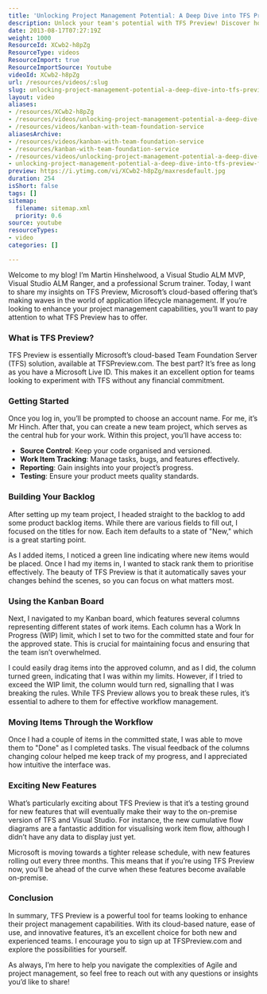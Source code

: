 ```yaml
---
title: 'Unlocking Project Management Potential: A Deep Dive into TFS Preview for Agile Teams'
description: Unlock your team's potential with TFS Preview! Discover how this free cloud-based tool enhances project management and boosts collaboration.
date: 2013-08-17T07:27:19Z
weight: 1000
ResourceId: XCwb2-h8pZg
ResourceType: videos
ResourceImport: true
ResourceImportSource: Youtube
videoId: XCwb2-h8pZg
url: /resources/videos/:slug
slug: unlocking-project-management-potential-a-deep-dive-into-tfs-preview-for-agile-teams
layout: video
aliases:
- /resources/XCwb2-h8pZg
- /resources/videos/unlocking-project-management-potential-a-deep-dive-into-tfs-preview-for-agile-teams
- /resources/videos/kanban-with-team-foundation-service
aliasesArchive:
- /resources/videos/kanban-with-team-foundation-service
- /resources/kanban-with-team-foundation-service
- /resources/videos/unlocking-project-management-potential-a-deep-dive-into-tfs-preview-for-agile-teams
- unlocking-project-management-potential-a-deep-dive-into-tfs-preview-for-agile-teams
preview: https://i.ytimg.com/vi/XCwb2-h8pZg/maxresdefault.jpg
duration: 254
isShort: false
tags: []
sitemap:
  filename: sitemap.xml
  priority: 0.6
source: youtube
resourceTypes:
- video
categories: []

---
```

Welcome to my blog! I’m Martin Hinshelwood, a Visual Studio ALM MVP, Visual Studio ALM Ranger, and a professional Scrum trainer. Today, I want to share my insights on TFS Preview, Microsoft’s cloud-based offering that’s making waves in the world of application lifecycle management. If you’re looking to enhance your project management capabilities, you’ll want to pay attention to what TFS Preview has to offer.

### What is TFS Preview?

TFS Preview is essentially Microsoft’s cloud-based Team Foundation Server (TFS) solution, available at TFSPreview.com. The best part? It’s free as long as you have a Microsoft Live ID. This makes it an excellent option for teams looking to experiment with TFS without any financial commitment.

### Getting Started

Once you log in, you’ll be prompted to choose an account name. For me, it’s Mr Hinch. After that, you can create a new team project, which serves as the central hub for your work. Within this project, you’ll have access to:

- **Source Control**: Keep your code organised and versioned.
- **Work Item Tracking**: Manage tasks, bugs, and features effectively.
- **Reporting**: Gain insights into your project’s progress.
- **Testing**: Ensure your product meets quality standards.

### Building Your Backlog

After setting up my team project, I headed straight to the backlog to add some product backlog items. While there are various fields to fill out, I focused on the titles for now. Each item defaults to a state of "New," which is a great starting point.

As I added items, I noticed a green line indicating where new items would be placed. Once I had my items in, I wanted to stack rank them to prioritise effectively. The beauty of TFS Preview is that it automatically saves your changes behind the scenes, so you can focus on what matters most.

### Using the Kanban Board

Next, I navigated to my Kanban board, which features several columns representing different states of work items. Each column has a Work In Progress (WIP) limit, which I set to two for the committed state and four for the approved state. This is crucial for maintaining focus and ensuring that the team isn’t overwhelmed.

I could easily drag items into the approved column, and as I did, the column turned green, indicating that I was within my limits. However, if I tried to exceed the WIP limit, the column would turn red, signalling that I was breaking the rules. While TFS Preview allows you to break these rules, it’s essential to adhere to them for effective workflow management.

### Moving Items Through the Workflow

Once I had a couple of items in the committed state, I was able to move them to "Done" as I completed tasks. The visual feedback of the columns changing colour helped me keep track of my progress, and I appreciated how intuitive the interface was.

### Exciting New Features

What’s particularly exciting about TFS Preview is that it’s a testing ground for new features that will eventually make their way to the on-premise version of TFS and Visual Studio. For instance, the new cumulative flow diagrams are a fantastic addition for visualising work item flow, although I didn’t have any data to display just yet.

Microsoft is moving towards a tighter release schedule, with new features rolling out every three months. This means that if you’re using TFS Preview now, you’ll be ahead of the curve when these features become available on-premise.

### Conclusion

In summary, TFS Preview is a powerful tool for teams looking to enhance their project management capabilities. With its cloud-based nature, ease of use, and innovative features, it’s an excellent choice for both new and experienced teams. I encourage you to sign up at TFSPreview.com and explore the possibilities for yourself. 

As always, I’m here to help you navigate the complexities of Agile and project management, so feel free to reach out with any questions or insights you’d like to share!
